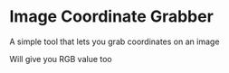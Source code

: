 # Image Coordinate Grabber
 A simple tool that lets you grab coordinates on an image
 
 Will give you RGB value too
